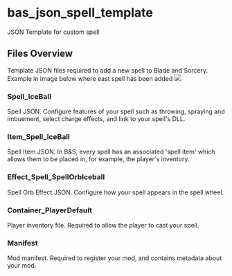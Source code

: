 # bas_json_spell_template

JSON Template for custom spell

## Files Overview

Template JSON files required to add a new spell to Blade and Sorcery. Example in image below where east spell has been added
<img src="https://i.imgur.com/vSUnqyN.png"/>

### Spell_IceBall

Spell JSON. Configure features of your spell such as throwing, spraying and imbuement, select charge effects, and link to your spell's DLL.

### Item_Spell_IceBall

Spell Item JSON. In B&S, every spell has an associated 'spell item' which allows them to be placed in, for example, the player's inventory.

### Effect_Spell_SpellOrbIceball

Spell Orb Effect JSON. Configure how your spell appears in the spell wheel.

### Container_PlayerDefault

Player inventory file. Required to allow the player to cast your spell.

### Manifest

Mod manifest. Required to register your mod, and contains metadata about your mod.
